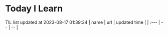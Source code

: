 # Today I Learn 
TIL list updated at 2023-08-17 01:39:34
| name | url | updated time |
| :--- | -- | -- |
